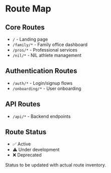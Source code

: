 # Route Map

## Core Routes
- `/` - Landing page
- `/family/*` - Family office dashboard
- `/pros/*` - Professional services
- `/nil/*` - NIL athlete management

## Authentication Routes
- `/auth/*` - Login/signup flows
- `/onboarding/*` - User onboarding

## API Routes
- `/api/*` - Backend endpoints

## Route Status
- ✅ Active
- ⚠️ Under development
- ❌ Deprecated

Status to be updated with actual route inventory.